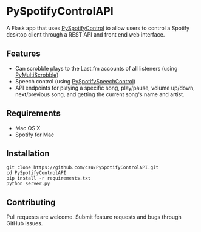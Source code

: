PySpotifyControlAPI
================

A Flask app that uses [PySpotifyControl](https://github.com/csu/PySpotifyControl) to allow users to control a Spotify desktop client through a REST API and front end web interface.

## Features
* Can scrobble plays to the Last.fm accounts of all listeners (using [PyMultiScrobble](https://github.com/csu/PyMultiScrobble))
* Speech control (using [PySpotifySpeechControl](https://github.com/csu/PySpotifySpeechControl))
* API endpoints for playing a specific song, play/pause, volume up/down, next/previous song, and getting the current song's name and artist.

## Requirements
* Mac OS X
* Spotify for Mac

## Installation

    git clone https://github.com/csu/PySpotifyControlAPI.git
    cd PySpotifyControlAPI
    pip install -r requirements.txt
    python server.py

## Contributing
Pull requests are welcome. Submit feature requests and bugs through GitHub issues.
